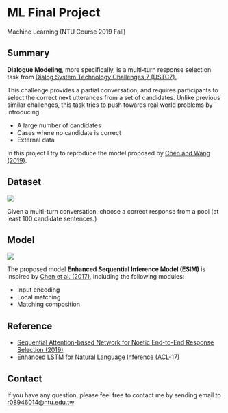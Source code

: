 # ML Final Project
Machine Learning (NTU Course 2019 Fall)

## Summary
**Dialogue Modeling**, more specifically, is a multi-turn response selection task from [Dialog System Technology Challenges 7 (DSTC7).](http://workshop.colips.org/dstc7/call.html)

This challenge provides a partial conversation, and requires participants to select the correct next utterances from a set of candidates. Unlike previous similar challenges, this task tries to push towards real world problems by introducing:
- A large number of candidates
- Cases where no candidate is correct
- External data

In this project I try to reproduce the model proposed by 
[Chen and Wang (2019)](https://arxiv.org/pdf/1901.02609.pdf).

## Dataset
![](https://i.imgur.com/f7q2Fkr.png)

Given a multi-turn conversation, choose a correct response from a pool (at least 100 candidate sentences.)

## Model 
![](https://i.imgur.com/Zmvl8Mz.png)

The proposed model **Enhanced Sequential Inference Model (ESIM)** is inspired by [Chen et al. (2017)](https://www.aclweb.org/anthology/P17-1152/), including the following modules:
- Input encoding 
- Local matching
- Matching composition


## Reference
- [Sequential Attention-based Network for Noetic End-to-End Response Selection (2019)](https://arxiv.org/pdf/1901.02609.pdf)
- [Enhanced LSTM for Natural Language Inference (ACL-17)](https://www.aclweb.org/anthology/P17-1152/)

## Contact
If you have any question, please feel free to contact me by sending email to [r08946014@ntu.edu.tw](mailto:r08946014@ntu.edu.tw)
